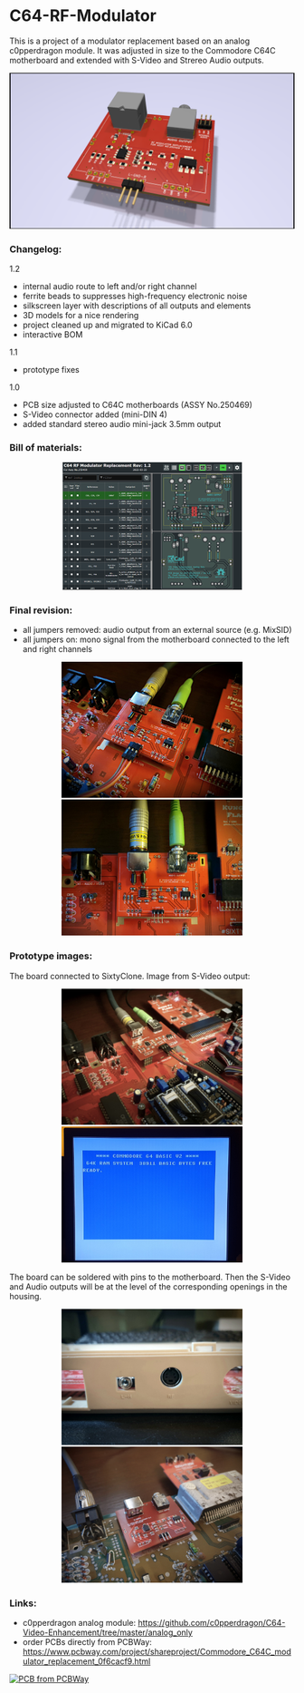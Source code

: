 # C64-RF-Modulator

This is a project of a modulator replacement based on an analog c0pperdragon module. It was adjusted in size to the Commodore C64C motherboard and extended with S-Video and Strereo Audio outputs.

![](images/pcb-c64c-v1.2.png)

### Changelog:

1.2
- internal audio route to left and/or right channel
- ferrite beads to suppresses high-frequency electronic noise
- silkscreen layer with descriptions of all outputs and elements
- 3D models for a nice rendering
- project cleaned up and migrated to KiCad 6.0
- interactive BOM

1.1
- prototype fixes

1.0
- PCB size adjusted to C64C motherboards (ASSY No.250469)
- S-Video connector added (mini-DIN 4)
- added standard stereo audio mini-jack 3.5mm output

### Bill of materials:

<p align="center">
<a href="https://htmlpreview.github.io/?https://raw.githubusercontent.com/pmandes/C64-RF-Modulator/main/bom/ibom.html
"><img src="https://raw.githubusercontent.com/pmandes/C64-RF-Modulator/main/images/bom.png" height="225"></a>
</p>

### Final revision:

- all jumpers removed: audio output from an external source (e.g. MixSID)
- all jumpers on: mono signal from the motherboard connected to the left and right channels

<p align="center">
<img src="https://raw.githubusercontent.com/pmandes/C64-RF-Modulator/main/images/v1.2-ext-audio.jpg" height="240">
<img src="https://raw.githubusercontent.com/pmandes/C64-RF-Modulator/main/images/v1.2-int-audio.jpg" height="240">
</p>


### Prototype images:

The board connected to SixtyClone. Image from S-Video output:

<p align="center">
<img src="https://raw.githubusercontent.com/pmandes/C64-RF-Modulator/main/images/c64c-mount.jpg" height="240">
<img src="https://raw.githubusercontent.com/pmandes/C64-RF-Modulator/main/images/c64c-basic.jpg" height="240">
</p>

The board can be soldered with pins to the motherboard. Then the S-Video and Audio outputs will be at the level of the corresponding openings in the housing.

<p align="center">
<img src="https://raw.githubusercontent.com/pmandes/C64-RF-Modulator/main/images/c64c-back.jpg" height="240">
<img src="https://raw.githubusercontent.com/pmandes/C64-RF-Modulator/main/images/c64c-soldered.jpg" height="240">
</p>

### Links:
- c0pperdragon analog module: https://github.com/c0pperdragon/C64-Video-Enhancement/tree/master/analog_only
- order PCBs directly from PCBWay: https://www.pcbway.com/project/shareproject/Commodore_C64C_modulator_replacement_0f6cacf9.html

<a href="https://www.pcbway.com/project/shareproject/Commodore_C64C_modulator_replacement_0f6cacf9.html"><img src="https://www.pcbway.com/project/img/images/frompcbway-1220.png" alt="PCB from PCBWay" /></a>